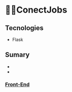 # 🧑‍💼ConectJobs

## Tecnologies
* Flask

## Sumary
*
*

### [Front-End](https://gpfzvag4jy.appflowapp.com/conteudo-educacional)
